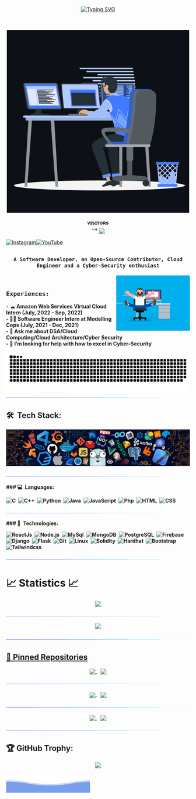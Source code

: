 <div align="center" style="padding: 20px;">

[![Typing SVG](https://readme-typing-svg.herokuapp.com/?color=bb9af7&center=true&vCenter=true&lines=Hello+World!;Keep+it+simple.;Stay+curious!;Learn+everyday.;Code+with+passion.;Dream+big.+Start+small.;Make+it+happen.;Stay+positive!;Coding+is+life.;Embrace+the+bugs.;Think.+Code.+Repeat.;Crafting+digital+worlds.;Debugging+is+learning.;Coding+dreamer.;Pixel+by+pixel,+line+by+line.;Hack+the+planet!;Innovate+and+iterate.;Logic+is+the+language.;Unlocking+potential+through+code.;Bytes+of+brilliance.;Art+of+algorithms.;Create,+code,+conquer!;Coding+is+poetry+in+motion.;Ctrl+C,+Ctrl+V,+Ctrl+Success!;From+ideas+to+implementation.;Endless+possibilities+in+code.;Coding+unlocks+doors+to+imagination.;Dream+it,+code+it,+build+it.;Crafting+the+digital+future.;Coding+is+my+superpower.;In+the+realm+of+bits+and+bytes.;Algorithm+architect.;Unleashing+creativity+through+code.;Binary+thoughts,+limitless+visions.;Code+is+my+canvas.;Creating+tomorrow+today.;Passionate+about+programming.;Breaking+the+code+barriers.;Crafting+digital+masterpieces.;In+code,+we+trust.;Finding+beauty+in+logic.;])](https://git.io/typing-svg)


</div>

<p align="center">
	<img src="/assets/animation.gif" alt="Banner">
</p>
<p align="center">
    <b>ᴠɪsɪᴛᴏʀs</b><br>
 -->    <img align="middle" src="https://profile-counter.glitch.me/Quicksilver-lab/count.svg" />
</p>

[![Instagram](https://img.shields.io/badge/Instagram-%23E4405F.svg?logo=Instagram&logoColor=white)](https://instagram.com/quicksilver437)[![YouTube](https://img.shields.io/badge/YouTube-%23FF0000.svg?logo=YouTube&logoColor=white)](https://youtube.com/@sadaa_codes) 

## <p align="center">
<h4 align="center"><samp>A Software Developer, an Open-Source Contributor, Cloud Engineer and a Cyber-Security enthusiast </samp></h4></p>

<div>
<img align="right" src="/assets/coder.gif" width="40%"/>
  <br>

<h3><b><samp>Experiences:</samp></b></h3>
- ☁  <b>Amazon Web Services Virtual Cloud Intern (July, 2022 - Sep, 2022) <b><br>
- 🕵🏻 <b>Software Engineer Intern at Modelling Cops (July, 2021 - Dec, 2021) </b><br>
- 💬 <b>Ask me about DSA/Cloud Computing/Cloud Architecture/Cyber Security</b><br>
- 🤔 <b>I’m looking for help with how to excel in Cyber-Security</b><br>
</div>

<p align="center">
  <img src="/assets/snake.svg">             
  <img src="/assets/line.gif">             
</p>

## 🛠 &nbsp;Tech Stack:

<p align="center">
  <img src="/assets/tools.png">             
</p>

<p  align="center">
<img src="/assets/line.gif">
</p>
### 💻 &nbsp;Languages:

![C](https://img.shields.io/badge/-C-05122A?style=flat&logo=C&logoColor=00599C)&nbsp;
![C++](https://img.shields.io/badge/-C++-05122A?style=flat&logo=C%2B%2B&logoColor=00599C)&nbsp;
![Python](https://img.shields.io/badge/-Python-05122A?style=flat&logo=python)&nbsp;
![Java](https://img.shields.io/badge/-Java-05122A?style=flat&logo=java&logoColor=00599C)&nbsp;
![JavaScript](https://img.shields.io/badge/-JavaScript-05122A?style=flat&logo=javascript)&nbsp;
![Php](https://img.shields.io/badge/-Php-05122A?style=flat&logo=php)&nbsp;
![HTML](https://img.shields.io/badge/-Html-05122A?style=flat&logo=html)&nbsp;
![CSS](https://img.shields.io/badge/-Css-05122A?style=flat&logo=css)&nbsp;

<p  align="center">
<img src="/assets/line.gif">
</p>
### 🚀 &nbsp;Technologies:

![ReactJs](https://img.shields.io/badge/-React-05122A?style=flat&logo=react)&nbsp;
![Node.js](https://img.shields.io/badge/-Node.js-05122A?style=flat&logo=node.js)&nbsp;
![MySql](https://img.shields.io/badge/-Mysql-05122A?style=flat&logo=mysql)&nbsp;
![MongoDB](https://img.shields.io/badge/-MongoDB-05122A?style=flat&logo=mongodb)&nbsp;
![PostgreSQL](https://img.shields.io/badge/-PostgreSQL-05122A?style=flat&logo=postgresql)&nbsp;
![Firebase](https://img.shields.io/badge/-Firebase-05122A?style=flat&logo=firebase)&nbsp;
![Django](https://img.shields.io/badge/-Django-05122A?style=flat&logo=django)&nbsp;
![Flask](https://img.shields.io/badge/-Flask-05122A?style=flat&logo=flask)&nbsp;
![Git](https://img.shields.io/badge/-Git-05122A?style=flat&logo=git)&nbsp;
![Linux](https://img.shields.io/badge/-Linux-05122A?style=flat&logo=linux)&nbsp;
![Solidity](https://img.shields.io/badge/-Solidity-05122A?style=flat&logo=solidity)&nbsp;
![Hardhat](https://img.shields.io/badge/-Hardhat-05122A?style=flat&logo=hardhat)&nbsp;
![Bootstrap](https://img.shields.io/badge/-Bootstrap-05122A?style=flat&logo=bootstrap)&nbsp;
![Tailwindcss](https://img.shields.io/badge/-Tailwindcss-05122A?style=flat&logo=tailwindcss)&nbsp;


<p  align="center">
<img src="/assets/line.gif">             
</p>

# 📈 Statistics 📈

<p align="center">
  <a href="https://github.com/Quicksilver-lab">
    <img align="center" src="https://github-profile-summary-cards.vercel.app/api/cards/profile-details?username=Quicksilver-lab&theme=github_dark" /> 
	  </p>
	  <p  align="center">
<img src="/assets/line.gif">
</p>

<p align="center">
    <img src="https://github-readme-streak-stats.herokuapp.com/?user=Quicksilver-lab&theme=github-dark-blue&hide_border=true" />
</p>

<p  align="center">
<img src="/assets/line.gif">             
</p>

<!-- TODO: Update Repos -->
## 📕 Pinned Repositories
<div align="center">
<a href="https://github.com/Quicksilver-lab/Random-Password-Gen/">
  <img align="center" src="https://github-readme-stats.vercel.app/api/pin/?username=Quicksilver-lab&repo=Random-Password-Gen&show_icons=true&theme=tokyonight" />
</a> &nbsp;&nbsp;
<a href="https://github.com/Quicksilver-lab/BookMark">
  <img align="center" src="https://github-readme-stats.vercel.app/api/pin/?username=Quicksilver-lab&repo=BookMark&show_icons=true&theme=tokyonight" />
</a><br/>
	
<p  align="center">
<img src="/assets/line.gif">             
</p>
 
<a href="https://github.com/Quicksilver-lab/Samurai-Fighter">
  <img align="center" src="https://github-readme-stats.vercel.app/api/pin/?username=Quicksilver-lab&repo=Samurai-Fighter&show_icons=true&theme=tokyonight" />
</a>&nbsp;&nbsp;
<a href="https://github.com/Quicksilver-lab/Ludo">
  <img align="center" src="https://github-readme-stats.vercel.app/api/pin/?username=Quicksilver-lab&repo=Ludo&show_icons=true&theme=tokyonight" />
</a><br/>

<p  align="center">
<img src="/assets/line.gif">             
</p>

<a href="https://github.com/Quicksilver-lab/Weather-Forcast">
  <img align="center" src="https://github-readme-stats.vercel.app/api/pin/?username=Quicksilver-lab&repo=Weather-Forcast&show_icons=true&theme=tokyonight" />
</a>&nbsp;&nbsp;
<a href="https://github.com/Quicksilver-lab/Average-Calculator">
  <img align="center" src="https://github-readme-stats.vercel.app/api/pin/?username=Quicksilver-lab&repo=Average-Calculator&show_icons=true&theme=tokyonight" />
</a><br/>
</div> 

<p  align="center">
<img src="/assets/line.gif">
</p>

## 🏆 GitHub Trophy:
<p align="center">
<a href="https://github.com/Quicksilver-lab/">
  <img width=800 src="https://github-profile-trophy.vercel.app/?username=ryo-ma&theme=algolia"/>
</a>
</p>

![QuickSilver](/assets/footer.svg)
